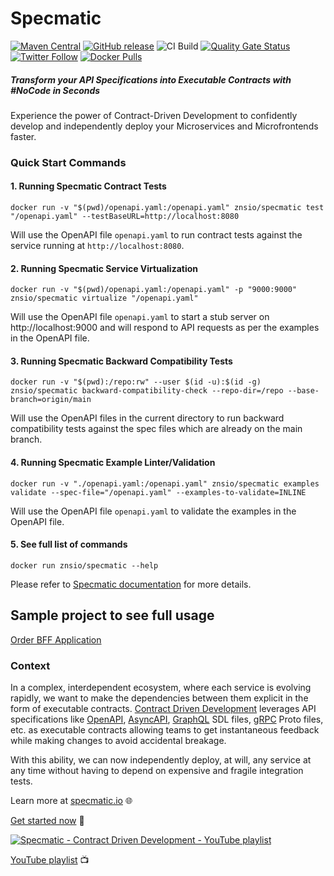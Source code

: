 Specmatic
=========
[![Maven Central](https://img.shields.io/maven-central/v/io.specmatic/specmatic-core.svg)](https://mvnrepository.com/artifact/io.specmatic/specmatic-core) [![GitHub release](https://img.shields.io/github/v/release/znsio/specmatic.svg)](https://github.com/znsio/specmatic/releases) ![CI Build](https://github.com/znsio/specmatic/workflows/CI%20Build/badge.svg) [![Quality Gate Status](https://sonarcloud.io/api/project_badges/measure?project=znsio_specmatic&branch=main&metric=alert_status)](https://sonarcloud.io/dashboard?id=znsio_specmatic&branch=main) [![Twitter Follow](https://img.shields.io/twitter/follow/specmatic.svg?style=social&label=Follow)](https://twitter.com/specmatic) [![Docker Pulls](https://img.shields.io/docker/pulls/znsio/specmatic.svg)](https://hub.docker.com/r/znsio/specmatic)

##### Transform your API Specifications into Executable Contracts with #NoCode in Seconds
Experience the power of Contract-Driven Development to confidently develop and independently deploy your Microservices and Microfrontends faster.

### Quick Start Commands

#### 1. Running Specmatic Contract Tests
```shell
docker run -v "$(pwd)/openapi.yaml:/openapi.yaml" znsio/specmatic test "/openapi.yaml" --testBaseURL=http://localhost:8080
```
Will use the OpenAPI file `openapi.yaml` to run contract tests against the service running at `http://localhost:8080`.

#### 2. Running Specmatic Service Virtualization
```shell
docker run -v "$(pwd)/openapi.yaml:/openapi.yaml" -p "9000:9000"  znsio/specmatic virtualize "/openapi.yaml"
```
Will use the OpenAPI file `openapi.yaml` to start a stub server on http://localhost:9000 and will respond to API requests as per the examples in the OpenAPI file.

#### 3. Running Specmatic Backward Compatibility Tests
```shell
docker run -v "$(pwd):/repo:rw" --user $(id -u):$(id -g) znsio/specmatic backward-compatibility-check --repo-dir=/repo --base-branch=origin/main
```
Will use the OpenAPI files in the current directory to run backward compatibility tests against the spec files which are already on the main branch.

#### 4. Running Specmatic Example Linter/Validation
```shell
docker run -v "./openapi.yaml:/openapi.yaml" znsio/specmatic examples validate --spec-file="/openapi.yaml" --examples-to-validate=INLINE
```
Will use the OpenAPI file `openapi.yaml` to validate the examples in the OpenAPI file.

#### 5. See full list of commands
```shell
docker run znsio/specmatic --help
```

Please refer to [Specmatic documentation](https://specmatic.in/documentation/) for more details.

## Sample project to see full usage

[Order BFF Application](https://github.com/znsio/specmatic-order-bff-java?tab=readme-ov-file#break-down-each-component-to-understand-what-is-happening)

### Context

In a complex, interdependent ecosystem, where each service is evolving rapidly, we want to make the dependencies between them explicit in the form of executable contracts. [Contract Driven Development](https://specmatic.io/contract_driven_development.html) leverages API specifications like [OpenAPI](https://spec.openapis.org/#openapi-specification), [AsyncAPI](https://www.asyncapi.com/), [GraphQL](https://graphql.org/) SDL files, [gRPC](https://grpc.io/) Proto files, etc. as executable contracts allowing teams to get instantaneous feedback while making changes to avoid accidental breakage.

With this ability, we can now independently deploy, at will, any service at any time without having to depend on expensive and fragile integration tests.

Learn more at [specmatic.io](https://specmatic.io/#features) 🌐

[Get started now](https://specmatic.io/getting_started.html) 🚀

[![Specmatic - Contract Driven Development - YouTube playlist](https://img.youtube.com/vi/Bp0wEHffQmA/0.jpg)](https://www.youtube.com/watch?v=Bp0wEHffQmA&list=PL9Z-JgiTsOYRERcsy9o3y6nsi5yK3IB_w&index=1)

[YouTube playlist](https://www.youtube.com/watch?v=3HPgpvd8MGg&list=PL9Z-JgiTsOYRERcsy9o3y6nsi5yK3IB_w) 📺